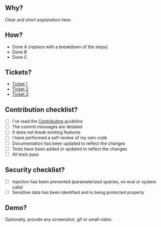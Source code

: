 ## Why?

Clear and short explanation here.

## How?

- Done A (replace with a breakdown of the steps)
- Done B
- Done C

## Tickets?

- [Ticket 1](the-ticket-url-here)
- [Ticket 2](the-ticket-url-here)
- [Ticket 3](the-ticket-url-here)

## Contribution checklist?

- [ ] I've read the [Contributing](https://github.com/Psychedelic/psychic#contributing) guideline
- [ ] The commit messages are detailed
- [ ] It does not break existing features
- [ ] I have performed a self-review of my own code
- [ ] Documentation has been updated to reflect the changes
- [ ] Tests have been added or updated to reflect the changes
- [ ] All tests pass

## Security checklist?

- [ ] Injection has been prevented (parameterized queries, no eval or system calls)
- [ ] Sensitive data has been identified and is being protected properly

## Demo?

Optionally, provide any screenshot, gif or small video.
